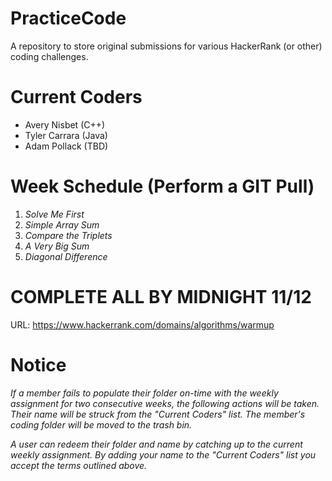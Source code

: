 # PracticeCode
A repository to store original submissions for various HackerRank (or other) coding challenges.

# Current Coders
- Avery Nisbet 	(C++)
- Tyler Carrara	(Java)
- Adam Pollack	(TBD)

# Week Schedule (Perform a GIT Pull)
1. *Solve Me First*
2. *Simple Array Sum*
3. *Compare the Triplets*
4. *A Very Big Sum*
5. *Diagonal Difference*

# COMPLETE ALL BY MIDNIGHT 11/12
URL: https://www.hackerrank.com/domains/algorithms/warmup

# Notice
*If a member fails to populate their folder on-time with the weekly assignment for two consecutive weeks, the following actions will be taken. Their name will be struck from the "Current Coders" list. The member's coding folder will be moved to the trash bin.*

*A user can redeem their folder and name by catching up to the current weekly assignment. By adding your name to the "Current Coders" list you accept the terms outlined above.*   